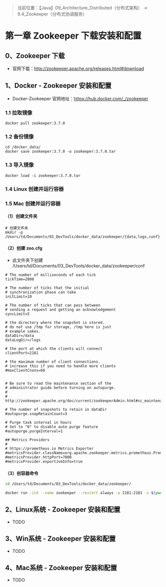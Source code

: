 > 当前位置：【Java】09_Architecture_Distributed（分布式架构） -> 9.4_Zookeeper（分布式协调服务）



# 第一章 Zookeeper 下载安装和配置

## 0、Zookeeper 下载

- 官网下载：http://zookeeper.apache.org/releases.html#download



## 1、Docker - Zookeeper 安装和配置

- Docker-Zookeeper 官网地址：https://hub.docker.com/_/zookeeper

  

### 1.1 拉取镜像

```shell
docker pull zookeeper:3.7.0
```



### 1.2 备份镜像

```shell
cd /docker_data/
docker save zookeeper:3.7.0 -o zookeeper:3.7.0.tar
```



### 1.3 导入镜像

```shell
docker load -i zookeeper:3.7.0.tar
```



### 1.4 Linux 创建并运行容器



### 1.5 Mac 创建并运行容器

#### （1）创建文件夹

```shell
# 创建文件夹
mkdir -p /Users/td/Documents/03_DevTools/docker_data/zookeeper/{data,logs,conf}
```

#### （2）创建 zoo.cfg

- 此文件夹下创建 /Users/td/Documents/03_DevTools/docker_data/zookeeper/conf

```properties
# The number of milliseconds of each tick
tickTime=2000

# The number of ticks that the initial 
# synchronization phase can take
initLimit=10

# The number of ticks that can pass between 
# sending a request and getting an acknowledgement
syncLimit=5

# the directory where the snapshot is stored.
# do not use /tmp for storage, /tmp here is just 
# example sakes.
dataDir=/data
dataLogDir=/logs

# the port at which the clients will connect
clientPort=2181

# the maximum number of client connections.
# increase this if you need to handle more clients
#maxClientCnxns=60


# Be sure to read the maintenance section of the 
# administrator guide before turning on autopurge.
#
# http://zookeeper.apache.org/doc/current/zookeeperAdmin.html#sc_maintenance

# The number of snapshots to retain in dataDir
#autopurge.snapRetainCount=3

# Purge task interval in hours
# Set to "0" to disable auto purge feature
#autopurge.purgeInterval=1

## Metrics Providers
#
# https://prometheus.io Metrics Exporter
#metricsProvider.className=org.apache.zookeeper.metrics.prometheus.PrometheusMetricsProvider
#metricsProvider.httpPort=7000
#metricsProvider.exportJvmInfo=true
```



#### （3）创容器命令

```bash
cd /Users/td/Documents/03_DevTools/docker_data/zookeeper/

docker run -itd --name zookeeper --restart always -p 2181:2181 -v $(pwd)/conf/zoo.cfg:/conf/zoo.cfg  -v $(pwd)/data/:/data/ -v $(pwd)/logs:/logs zookeeper:3.7.0
```



## 2、Linux系统 - Zookeeper 安装和配置

- TODO



## 3、Win系统 - Zookeeper 安装和配置

- TODO



## 4、Mac系统 - Zookeeper 安装和配置

- TODO

